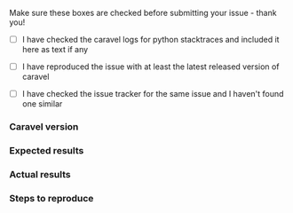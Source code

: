 Make sure these boxes are checked before submitting your issue - thank you!

- [ ] I have checked the caravel logs for python stacktraces and included it here as text if any
- [ ] I have reproduced the issue with at least the latest released version of caravel
- [ ] I have checked the issue tracker for the same issue and I haven't found one similar


### Caravel version


### Expected results


### Actual results


### Steps to reproduce


